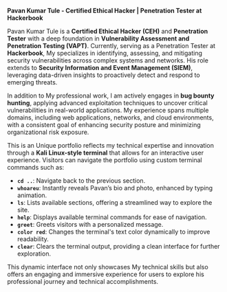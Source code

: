 
**Pavan Kumar Tule - Certified Ethical Hacker | Penetration Tester at Hackerbook**

Pavan Kumar Tule is a **Certified Ethical Hacker (CEH)** and **Penetration Tester** with a deep foundation in **Vulnerability Assessment and Penetration Testing (VAPT)**. Currently, serving as a Penetration Tester at **Hackerbook**, My specializes in identifying, assessing, and mitigating security vulnerabilities across complex systems and networks. His role extends to **Security Information and Event Management (SIEM)**, leveraging data-driven insights to proactively detect and respond to emerging threats.

In addition to My professional work, I am actively engages in **bug bounty hunting**, applying advanced exploitation techniques to uncover critical vulnerabilities in real-world applications. My experience spans multiple domains, including web applications, networks, and cloud environments, with a consistent goal of enhancing security posture and minimizing organizational risk exposure.

This is an Unique portfolio reflects my technical expertise and innovation through a **Kali Linux-style terminal** that allows for an interactive user experience. Visitors can navigate the portfolio using custom terminal commands such as:

- **`cd ..`**: Navigate back to the previous section.
- **`whoareu`**: Instantly reveals Pavan’s bio and photo, enhanced by typing animation.
- **`ls`**: Lists available sections, offering a streamlined way to explore the site.
- **`help`**: Displays available terminal commands for ease of navigation.
- **`greet`**: Greets visitors with a personalized message.
- **`color red`**: Changes the terminal's text color dynamically to improve readability.
- **`clear`**: Clears the terminal output, providing a clean interface for further exploration.

This dynamic interface not only showcases My technical skills but also offers an engaging and immersive experience for users to explore his professional journey and technical accomplishments.
